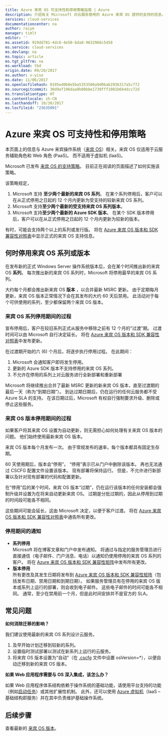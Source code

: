 ```yaml
---
title: Azure 来宾 OS 可支持性和停用策略指南 | Azure
description: 介绍有关 Microsoft 对云服务使用的 Azure 来宾 OS 提供的支持的信息。
services: cloud-services
documentationcenter: na
author: raiye
manager: timlt
editor: ''
ms.assetid: 919dd781-4dc6-4e50-bda8-9632966c5458
ms.service: cloud-services
ms.devlang: na
ms.topic: article
ms.tgt_pltfrm: na
ms.workload: tbd
origin.date: 09/20/2017
ms.author: v-yiso
ms.date: 11/06/2017
ms.openlocfilehash: 0195ed0b8e5ba5353506a9d0bab293b317a5c772
ms.sourcegitcommit: 30d9af196daa9b80bbe1739fff1081b6b4dcc72d
ms.translationtype: HT
ms.contentlocale: zh-CN
ms.lasthandoff: 10/30/2017
ms.locfileid: "23635091"
---
```

# <a name="azure-guest-os-supportability-and-retirement-policy"></a>Azure 来宾 OS 可支持性和停用策略
本页面上的信息与 Azure 来宾操作系统（[来宾 OS](./cloud-services-guestos-update-matrix.md)）相关。来宾 OS 仅适用于云服务辅助角色和 Web 角色 (PaaS)。 而不适用于虚拟机 (IaaS)。 

Microsoft 已发布 [来宾 OS 的支持策略](http://support.microsoft.com/zh-cn/gp/azure-cloud-lifecycle-faq)。 目前正在阅读的页面描述了如何实施该策略。

该策略规定， 

1. Microsoft 支持 **至少两个最新的来宾 OS 系列**。 在某个系列停用后，客户可以在从正式停用之日起的 12 个月内更新为受支持的较新来宾 OS 系列。
2. Microsoft 支持**至少两个最新的受支持来宾 OS 系列版本**。
3. Microsoft 支持**至少两个最新的 Azure SDK 版本**。 在某个 SDK 版本停用后，客户可以在从正式停用之日起的 12 个月内更新为较新的版本。

有时，可能会支持两个以上的系列或发行版。 将在 [Azure 来宾 OS 版本和 SDK 兼容性对照表](./cloud-services-guestos-update-matrix.md)中显示正式的来宾 OS 支持信息。

## <a name="when-a-guest-os-family-or-version-is-retired"></a>何时停用来宾 OS 系列或版本 

在发布新的正式 Windows Server 操作系统版本后，会在某个时间推出新的来宾 OS **系列**。 每次推出新的来宾 OS 系列时，Microsoft 将停用最早的来宾 OS 系列。 

大约每个月都会推出新来宾 OS **版本** ，以合并最新 MSRC 更新。 由于定期每月更新，来宾 OS 版本正常情况下会在其发布的大约 60 天后禁用。 此活动对于每个可供使用的系列，至少都保留两个来宾 OS 版本。

### <a name="process-during-a-guest-os-family-retirement"></a>来宾 OS 系列停用期间的过程 

宣布停用后，客户在较旧系列正式从服务中移除之前有 12 个月的“过渡”期。 过渡时间可以由 Microsoft 自行决定延长。 将在 [Azure 来宾 OS 版本和 SDK 兼容性对照表](./cloud-services-guestos-update-matrix.md)中发布更新。

在过渡期开始的六 (6) 个月后，将逐步执行停用过程。 在此期间：

1. Microsoft 会通知客户即将发生停用。 
2. 更新的 Azure SDK 版本不支持停用的来宾 OS 系列。
3. 不允许在停用的系列上对云服务进行全新部署和重新部署

Microsoft 将继续推出合并了最新 MSRC 更新的新来宾 OS 版本，直至过渡期的最后一天（称为“到期日期”）。 到达过期日期后，仍在运行的任何云服务都不受 Azure SLA 的支持。 在该日期过后，Microsoft 有权自行强制要求升级、删除或停止这些服务。

### <a name="process-during-a-guest-os-version-retirement"></a>来宾 OS 版本停用期间的过程 
如果客户将其来宾 OS 设置为自动更新，则无需担心如何处理有关来宾 OS 版本的问题。 他们始终使用最新来宾 OS 版本。

来宾 OS 版本每个月发布一次。 由于常规发布的速率，每个版本都具有固定生存期。

60 天使用期后，版本会“停用”。 “停用”表示已从门户中删除该版本。 再也无法通过 CSCFG 配置文件设置该版本。 现有部署将保持运行。 但是，不允许进行新部署以及针对现有部署的代码和配置更新。

在“停用”后的某个时间，来宾 OS 版本“过期”，仍在运行该版本的任何安装都会强制升级并设置为在将来自动更新来宾 OS。 过期是分批过期的，因此从停用到过期的时间段可能各不相同。

这些期间可能会延长，这由 Microsoft 决定，以便于客户过渡。 将在 [Azure 来宾 OS 版本和 SDK 兼容性对照表](./cloud-services-guestos-update-matrix.md)中通告所有更改。

### <a name="notifications-during-retirement"></a>停用期间的通知
* **系列停用** <br>Microsoft 将在博客文章和门户中发布通知。 将通过与指定的服务管理员进行直接通信（电子邮件、门户消息、电话）以通知仍使用停用的来宾 OS 系列的客户。 将在 [Azure 来宾 OS 版本和 SDK 兼容性矩阵](cloud-services-guestos-update-matrix.md)中发布所有更改。
* **版本停用** <br>所有更改及其发生日期将发布到 [Azure 来宾 OS 版本和 SDK 兼容性矩阵](cloud-services-guestos-update-matrix.md)（包括发布日期、禁用日期和到期日期）。 如果服务管理员有在停用的来宾 OS 版本或系列上运行的部署，则会收到电子邮件。 这些电子邮件的时间可能各不相同。 通常，至少在禁用前一个月，但是此时间安排并不是官方的 SLA。

## <a name="frequently-asked-questions"></a>常见问题

**如何消除迁移的影响？**

我们建议使用最新的来宾 OS 系列设计云服务。

1. 及早开始计划迁移到较新的系列。 
2. 设置临时测试部署以测试在新系列上运行的云服务。 
3. 将来宾 OS 版本设置为“自动”（在 [.cscfg](./cloud-services-model-and-package.md#cscfg) 文件中设置 osVersion=*），以便自动迁移到新的来宾 OS 版本。

**如果 Web 应用程序需要与 OS 深入集成，该怎么办？**

如果 Web 应用程序体系结构依赖于操作系统的基础功能，请使用平台支持的功能（例如[启动任务](cloud-services-startup-tasks.md)）或其他扩展性机制。 此外，还可以使用 [Azure 虚拟机](https://azure.microsoft.com/documentation/scenarios/virtual-machines/)（IaaS – 基础结构即服务）并在其中负责维护基础操作系统。

## <a name="next-steps"></a>后续步骤
查看最新的 [来宾 OS 版本](./cloud-services-guestos-update-matrix.md)。